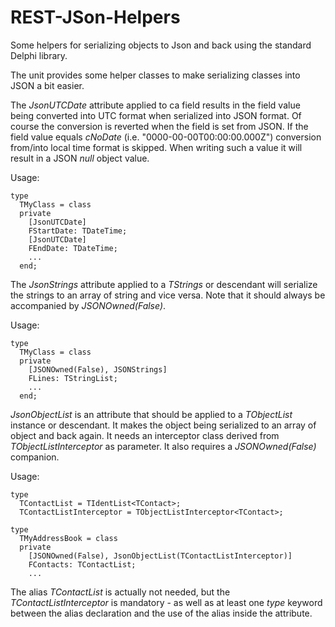 # REST-JSon-Helpers

Some helpers for serializing objects to Json and back using the standard Delphi library.

The unit provides some helper classes to make serializing classes into JSON a bit easier.

The _JsonUTCDate_ attribute applied to ca field results in the field value being converted into UTC format when serialized into JSON format. Of course the conversion is reverted when the field is set from JSON. If the field value equals _cNoDate_ (i.e. "0000-00-00T00:00:00.000Z") conversion from/into local time format is skipped. When writing such a value it will result in a JSON _null_ object value.

Usage:
```Delphi
type
  TMyClass = class
  private
    [JsonUTCDate]
    FStartDate: TDateTime;
    [JsonUTCDate]
    FEndDate: TDateTime;
    ...
  end;
```

The _JsonStrings_ attribute applied to a _TStrings_ or descendant will serialize the strings to an array of string and vice versa. Note that it should always be accompanied by _JSONOwned(False)_.

Usage:
```Delphi
type
  TMyClass = class
  private
    [JSONOwned(False), JSONStrings]
    FLines: TStringList;
    ...
  end;
```

_JsonObjectList_ is an attribute that should be applied to a _TObjectList<T>_ instance or descendant. It makes the object being serialized to an array of object and back again. It needs an interceptor class derived from _TObjectListInterceptor<T>_ as parameter. 
It also requires a _JSONOwned(False)_ companion.
  
Usage:
```Delphi
type
  TContactList = TIdentList<TContact>;
  TContactListInterceptor = TObjectListInterceptor<TContact>;

type
  TMyAddressBook = class
  private
    [JSONOwned(False), JsonObjectList(TContactListInterceptor)]
    FContacts: TContactList;
    ...
```
The alias _TContactList_ is actually not needed, but the _TContactListInterceptor_ is mandatory - as well as at least one _type_ keyword between the alias declaration and the use of the alias inside the attribute.
